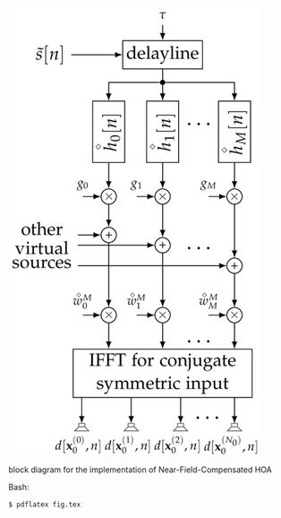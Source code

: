 ![Fig](fig.png)

block diagram for the implementation of Near-Field-Compensated HOA

Bash:
```Bash
$ pdflatex fig.tex
```
